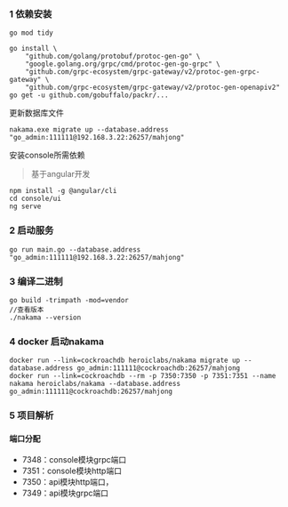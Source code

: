 ### 1 依赖安装
```
go mod tidy
```

```
go install \
    "github.com/golang/protobuf/protoc-gen-go" \
    "google.golang.org/grpc/cmd/protoc-gen-go-grpc" \
    "github.com/grpc-ecosystem/grpc-gateway/v2/protoc-gen-grpc-gateway" \
    "github.com/grpc-ecosystem/grpc-gateway/v2/protoc-gen-openapiv2"
go get -u github.com/gobuffalo/packr/...
```

更新数据库文件
```
nakama.exe migrate up --database.address "go_admin:111111@192.168.3.22:26257/mahjong"
```

安装console所需依赖
>基于angular开发
```
npm install -g @angular/cli
cd console/ui
ng serve
```

### 2 启动服务
```
go run main.go --database.address "go_admin:111111@192.168.3.22:26257/mahjong"

```


### 3 编译二进制
```
go build -trimpath -mod=vendor
//查看版本
./nakama --version
```

### 4 docker 启动nakama

```
docker run --link=cockroachdb heroiclabs/nakama migrate up --database.address go_admin:111111@cockroachdb:26257/mahjong
docker run --link=cockroachdb --rm -p 7350:7350 -p 7351:7351 --name nakama heroiclabs/nakama --database.address go_admin:111111@cockroachdb:26257/mahjong
```
### 5 项目解析
#### 端口分配
* 7348：console模块grpc端口
* 7351：console模块http端口
* 7350：api模块http端口，
* 7349：api模块grpc端口
